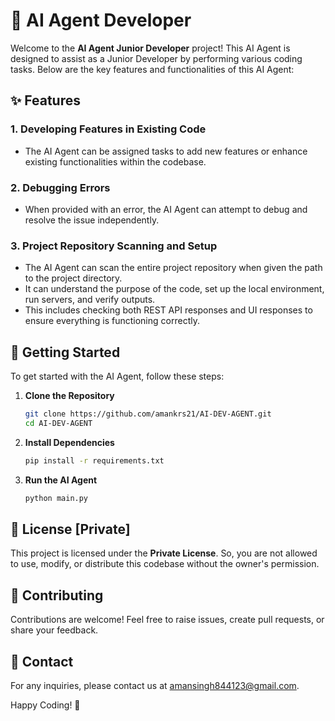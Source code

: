 # 🤖 AI Agent Developer

Welcome to the **AI Agent Junior Developer** project! This AI Agent is designed to assist as a Junior Developer by performing various coding tasks. Below are the key features and functionalities of this AI Agent:

## ✨ Features

### 1. Developing Features in Existing Code
- The AI Agent can be assigned tasks to add new features or enhance existing functionalities within the codebase.

### 2. Debugging Errors
- When provided with an error, the AI Agent can attempt to debug and resolve the issue independently.

### 3. Project Repository Scanning and Setup
- The AI Agent can scan the entire project repository when given the path to the project directory.
- It can understand the purpose of the code, set up the local environment, run servers, and verify outputs.
- This includes checking both REST API responses and UI responses to ensure everything is functioning correctly.

## 🚀 Getting Started

To get started with the AI Agent, follow these steps:

1. **Clone the Repository**
    ```bash
    git clone https://github.com/amankrs21/AI-DEV-AGENT.git
    cd AI-DEV-AGENT
    ```

2. **Install Dependencies**
    ```bash
    pip install -r requirements.txt
    ```

3. **Run the AI Agent**
    ```bash
    python main.py
    ```

## 📄 License [Private]

This project is licensed under the **Private License**. So, you are not allowed to use, modify, or distribute this codebase without the owner's permission.

## 🤝 Contributing

Contributions are welcome! Feel free to raise issues, create pull requests, or share your feedback.

## 📧 Contact

For any inquiries, please contact us at [amansingh844123@gmail.com](mailto:amansingh844123@gmail.com).

Happy Coding! 🎉
